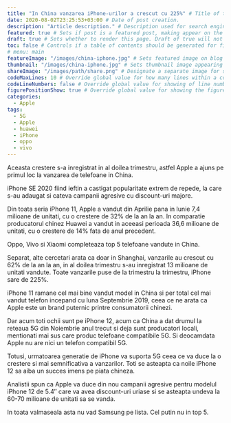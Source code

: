 ```yaml
---
title: "In China vanzarea iPhone-urilor a crescut cu 225%" # Title of the blog post.
date: 2020-08-02T23:25:53+03:00 # Date of post creation.
description: "Article description." # Description used for search engine.
featured: true # Sets if post is a featured post, making appear on the home page side bar.
draft: true # Sets whether to render this page. Draft of true will not be rendered.
toc: false # Controls if a table of contents should be generated for first-level links automatically.
# menu: main
featureImage: "/images/china-iphone.jpg" # Sets featured image on blog post.
thumbnail: "/images/china-iphone.jpg" # Sets thumbnail image appearing inside card on homepage.
shareImage: "/images/path/share.png" # Designate a separate image for social media sharing.
codeMaxLines: 10 # Override global value for how many lines within a code block before auto-collapsing.
codeLineNumbers: false # Override global value for showing of line numbers within code block.
figurePositionShow: true # Override global value for showing the figure label.
categories:
  - Apple
tags:
  - 5G
  - Apple
  - huawei
  - iPhone
  - oppo
  - vivo
---
```


Aceasta crestere s-a inregistrat in al doilea trimestru, astfel Apple a ajuns pe primul loc la vanzarea de telefoane in China.

iPhone SE 2020 fiind ieftin a castigat popularitate extrem de repede, la care s-au adaugat si cateva campanii agresive cu discount-uri majore.

Din toata seria iPhone 11, Apple a vandut din Aprilie pana in Iunie 7,4 milioane de unitati, cu o crestere de 32% de la an la an. In comparatie producatorul chinez Huawei a vandut in aceeasi perioada 36,6 milioane de unitati, cu o crestere de 14% fata de anul precedent.

Oppo, Vivo si Xiaomi completeaza top 5 telefoane vandute in China.

Separat, alte cercetari arata ca doar in Shanghai, vanzarile au crescut cu 62% de la an la an, in al doilea trimestru s-au inregistrat 13 milioane de unitati vandute. Toate vanzarile puse de la trimestru la trimestru, iPhone sare de 225%.

iPhone 11 ramane cel mai bine vandut model in China si per total cel mai vandut telefon incepand cu luna Septembrie 2019, ceea ce ne arata ca Apple este un brand puternic printre consumatorii chinezi.

Dar acum toti ochii sunt pe iPhone 12, acum ca China a dat drumul la reteaua 5G din Noiembrie anul trecut si deja sunt producatori locali, mentionati mai sus care produc telefoane compatibile 5G. Si deocamdata Apple nu are nici un telefon compatibil 5G.

Totusi, urmatoarea generatie de iPhone va suporta 5G ceea ce va duce la o crestere si mai semnificativa a vanzarilor. Toti se asteapta ca noile iPhone 12 sa aiba un succes imens pe piata chineza.

Analistii spun ca Apple va duce din nou campanii agresive pentru modelul iPhone 12 de 5.4″ care va avea discount-uri uriase si se asteapta undeva la 60-70 milioane de unitati sa se vanda.

In toata valmaseala asta nu vad Samsung pe lista. Cel putin nu in top 5.
